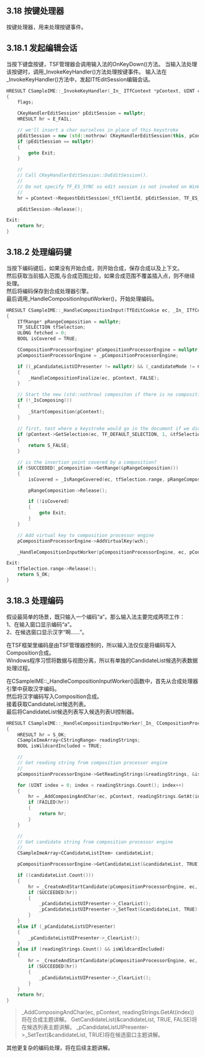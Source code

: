 ## 3.18 按键处理器

按键处理器，用来处理按键事件。

## 3.18.1 发起编辑会话

当按下键盘按键，TSF管理器会调用输入法的OnKeyDown()方法。
当输入法处理该按键时，调用_InvokeKeyHandler()方法处理按键事件。
输入法在_InvokeKeyHandler()方法中，发起ITfEditSession编辑会话。

```C++
HRESULT CSampleIME::_InvokeKeyHandler(_In_ ITfContext *pContext, UINT code, WCHAR wch, DWORD flags, _KEYSTROKE_STATE keyState)
{
    flags;

    CKeyHandlerEditSession* pEditSession = nullptr;
    HRESULT hr = E_FAIL;

    // we'll insert a char ourselves in place of this keystroke
    pEditSession = new (std::nothrow) CKeyHandlerEditSession(this, pContext, code, wch, keyState);
    if (pEditSession == nullptr)
    {
        goto Exit;
    }

    //
    // Call CKeyHandlerEditSession::DoEditSession().
    //
    // Do not specify TF_ES_SYNC so edit session is not invoked on WinWord
    //
    hr = pContext->RequestEditSession(_tfClientId, pEditSession, TF_ES_ASYNCDONTCARE | TF_ES_READWRITE, &hr);

    pEditSession->Release();

Exit:
    return hr;
}
```

## 3.18.2 处理编码键

当按下编码键后，如果没有开始合成，则开始合成，保存合成以及上下文。<br>
然后获取当前插入范围,与合成范围比较，如果合成范围不覆盖插入点，则不继续处理。<br>
然后将编码保存到合成处理器引擎。<br>
最后调用_HandleCompositionInputWorker()，开始处理编码。

```C++
HRESULT CSampleIME::_HandleCompositionInput(TfEditCookie ec, _In_ ITfContext *pContext, WCHAR wch)
{
    ITfRange* pRangeComposition = nullptr;
    TF_SELECTION tfSelection;
    ULONG fetched = 0;
    BOOL isCovered = TRUE;

    CCompositionProcessorEngine* pCompositionProcessorEngine = nullptr;
    pCompositionProcessorEngine = _pCompositionProcessorEngine;

    if ((_pCandidateListUIPresenter != nullptr) && (_candidateMode != CANDIDATE_INCREMENTAL))
    {
        _HandleCompositionFinalize(ec, pContext, FALSE);
    }

    // Start the new (std::nothrow) compositon if there is no composition.
    if (!_IsComposing())
    {
        _StartComposition(pContext);
    }

    // first, test where a keystroke would go in the document if we did an insert
    if (pContext->GetSelection(ec, TF_DEFAULT_SELECTION, 1, &tfSelection, &fetched) != S_OK || fetched != 1)
    {
        return S_FALSE;
    }

    // is the insertion point covered by a composition?
    if (SUCCEEDED(_pComposition->GetRange(&pRangeComposition)))
    {
        isCovered = _IsRangeCovered(ec, tfSelection.range, pRangeComposition);

        pRangeComposition->Release();

        if (!isCovered)
        {
            goto Exit;
        }
    }

    // Add virtual key to composition processor engine
    pCompositionProcessorEngine->AddVirtualKey(wch);

    _HandleCompositionInputWorker(pCompositionProcessorEngine, ec, pContext);

Exit:
    tfSelection.range->Release();
    return S_OK;
}
```

## 3.18.3 处理编码

假设最简单的场景，既只输入一个编码“a”。那么输入法主要完成两项工作：<br>
1、在输入窗口显示编码“a”。<br>
2、在候选窗口显示汉字“啊……”。

在TSF框架里编码是由TSF管理器控制的，所以输入法仅仅是将编码写入Composition合成。<br>
Windows程序习惯将数据与视图分离，所以有单独的CandidateList候选列表数据处理过程。

在CSampleIME::_HandleCompositionInputWorker()函数中，首先从合成处理器引擎中获取汉字编码。<br>
然后将汉字编码写入Composition合成。<br>
接着获取CandidateList候选列表。<br>
最后将CandidateList候选列表写入候选列表UI控制器。

```C++
HRESULT CSampleIME::_HandleCompositionInputWorker(_In_ CCompositionProcessorEngine *pCompositionProcessorEngine, TfEditCookie ec, _In_ ITfContext *pContext)
{
    HRESULT hr = S_OK;
    CSampleImeArray<CStringRange> readingStrings;
    BOOL isWildcardIncluded = TRUE;

    //
    // Get reading string from composition processor engine
    //
    pCompositionProcessorEngine->GetReadingStrings(&readingStrings, &isWildcardIncluded);

    for (UINT index = 0; index < readingStrings.Count(); index++)
    {
        hr = _AddComposingAndChar(ec, pContext, readingStrings.GetAt(index));
        if (FAILED(hr))
        {
            return hr;
        }
    }

    //
    // Get candidate string from composition processor engine
    //
    CSampleImeArray<CCandidateListItem> candidateList;

    pCompositionProcessorEngine->GetCandidateList(&candidateList, TRUE, FALSE);

    if ((candidateList.Count()))
    {
        hr = _CreateAndStartCandidate(pCompositionProcessorEngine, ec, pContext);
        if (SUCCEEDED(hr))
        {
            _pCandidateListUIPresenter->_ClearList();
            _pCandidateListUIPresenter->_SetText(&candidateList, TRUE);
        }
    }
    else if (_pCandidateListUIPresenter)
    {
        _pCandidateListUIPresenter->_ClearList();
    }
    else if (readingStrings.Count() && isWildcardIncluded)
    {
        hr = _CreateAndStartCandidate(pCompositionProcessorEngine, ec, pContext);
        if (SUCCEEDED(hr))
        {
            _pCandidateListUIPresenter->_ClearList();
        }
    }
    return hr;
}
```

>_AddComposingAndChar(ec, pContext, readingStrings.GetAt(index))将在合成主题讲解。
>GetCandidateList(&candidateList, TRUE, FALSE)将在候选列表主题讲解。
>_pCandidateListUIPresenter->_SetText(&candidateList, TRUE)将在候选窗口主题讲解。

其他更复杂的编码处理，将在后续主题讲解。
